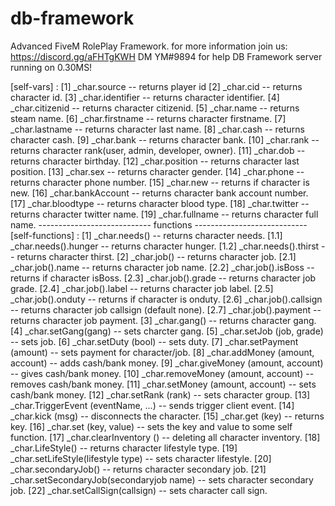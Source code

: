 # db-framework
Advanced FiveM RolePlay Framework.
for more information join us: https://discord.gg/aFHTgKWH
DM YM#9894 for help
DB Framework server running on 0.30MS!

[self-vars] :
[1]   _char.source -- returns player id
[2]   _char.cid -- returns character id.
[3]   _char.identifier -- returns character identifier.
[4]   _char.citizenid -- returns character citizenid.
[5]   _char.name -- returns steam name.
[6]   _char.firstname -- returns character firstname.
[7]   _char.lastname -- returns character last name.
[8]   _char.cash -- returns character cash.
[9]   _char.bank -- returns character bank.
[10]  _char.rank -- returns character rank(user, admin, developer, owner).
[11]  _char.dob -- returns character birthday.
[12]  _char.position -- returns character last position.
[13]  _char.sex -- returns character gender.
[14]  _char.phone -- returns character phone number.
[15]  _char.new -- returns if character is new.
[16]  _char.bankAccount -- returns character bank account number.
[17]  _char.bloodtype -- returns character blood type.
[18]  _char.twitter -- returns character twitter name.
[19]  _char.fullname -- returns character full name.
---------------------------- functions ----------------------------
[self-functions] :
[1]   _char.needs() -- returns character needs.
[1.1] _char.needs().hunger -- returns character hunger.
[1.2] _char.needs().thirst -- returns character thirst.
[2]   _char.job() -- returns character job.
[2.1] _char.job().name -- returns character job name.
[2.2] _char.job().isBoss -- returns if character isBoss.
[2.3] _char.job().grade -- returns character job grade.
[2.4] _char.job().label -- returns character job label.
[2.5] _char.job().onduty -- returns if character is onduty.
[2.6] _char.job().callsign -- returns character job callsign (default none).
[2.7] _char.job().payment -- returns character job payment.
[3]   _char.gang() -- returns character gang.
[4]   _char.setGang(gang) -- sets charcter gang.
[5]   _char.setJob (job, grade) -- sets job.
[6]   _char.setDuty (bool) -- sets duty.
[7]   _char.setPayment (amount) -- sets payment for character/job.
[8]   _char.addMoney (amount, account) -- adds cash/bank money.
[9]   _char.giveMoney (amount, account) -- gives cash/bank money.
[10]  _char.removeMoney (amount, account) -- removes cash/bank money.
[11]  _char.setMoney (amount, account) -- sets cash/bank money.
[12]  _char.setRank (rank) -- sets character group.
[13]  _char.TriggerEvent (eventName, ...) -- sends trigger client event.
[14]  _char.kick (msg) -- disconnects the character.
[15]  _char.get (key) -- returns key.
[16]  _char.set (key, value) -- sets the key and value to some self function.
[17]  _char.clearInventory () -- deleting all character inventory.
[18]  _char.LifeStyle() -- returns character lifestyle type.
[19]  _char.setLifeStyle(lifestyle type) -- sets character lifestyle.
[20]  _char.secondaryJob() -- returns character secondary job.
[21]  _char.setSecondaryJob(secondaryjob name) -- sets character secondary job.
[22]  _char.setCallSign(callsign) -- sets character call sign.

